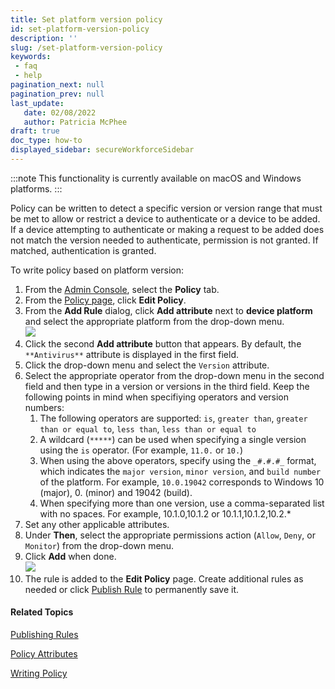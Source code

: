 ```yaml
---
title: Set platform version policy
id: set-platform-version-policy
description: ''
slug: /set-platform-version-policy
keywords: 
 - faq
 - help
pagination_next: null
pagination_prev: null
last_update: 
   date: 02/08/2022
   author: Patricia McPhee
draft: true
doc_type: how-to
displayed_sidebar: secureWorkforceSidebar
---
```



:::note
This functionality is currently available on macOS and Windows platforms.
:::

Policy can be written to detect a specific version or version range that must be met to allow or restrict a device to authenticate or a device to be added. If a device attempting to authenticate or making a request to be added does not match the version needed to authenticate, permission is not granted. If matched, authentication is granted.

To write policy based on platform version:

1.  From the [Admin Console](/docs/secure-work/workforce-settings/admin-console/admin-console-login), select the **Policy** tab.
2.  From the [Policy page](/docs/secure-work/workforce-settings/policy/policy-writing/writing-policy#creating-rules), click **Edit Policy**. 
3.  From the **Add Rule** dialog, click **Add attribute** next to **device platform** and select the appropriate platform from the drop-down menu.  
    ![](/images/policy/device_platform_macos.PNG)
4.  Click the second **Add attribute** button that appears. By default, the `**Antivirus**` attribute is displayed in the first field.
5.  Click the drop-down menu and select the `Version` attribute.
6.  Select the appropriate operator from the drop-down menu in the second field and then type in a version or versions in the third field.  Keep the following points in mind when specifiying operators and version numbers:
    1.  The following operators are supported: `is`, `greater than`, `greater than or equal to`, `less than`, `less than or equal to`
    2.  A wildcard (`*****`) can be used when specifying a single version using the `is` operator. (For example, `11.0.` or `10.`)
    3.  When using the above operators, specify using the `_#.#.#_` format, which indicates the `major version`, `minor version`, and `build number` of the platform. For example, `10.0.19042` corresponds to Windows 10 (major), 0. (minor) and 19042 (build).
    4.  When specifying more than one version, use a comma-separated list with no spaces. For example, 10.1.0,10.1.2 or 10.1.1,10.1.2,10.2.\*
7.  Set any other applicable attributes.
8.  Under **Then**, select the appropriate permissions action (`Allow`, `Deny`, or `Monitor`) from the drop-down menu.
9.  Click **Add** when done.  
    ![](/images/policy/platform_version_greater_equal_to_macos.PNG)
10.  The rule is added to the **Edit Policy** page. Create additional rules as needed or click [Publish Rule](/docs/secure-work/workforce-settings/policy/policy-publish-rules/publishing-rules) to permanently save it.

#### Related Topics


[Publishing Rules](/docs/secure-work/workforce-settings/policy/policy-publish-rules/publishing-rules)

[Policy Attributes](/docs/secure-work/workforce-settings/policy/policy-writing/policy-attributes)

[Writing Policy](/docs/secure-work/workforce-settings/policy/policy-writing/writing-policy)